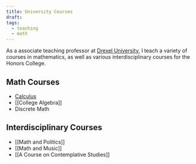 ```yaml
---
title: University Courses
draft: 
tags:
  - teaching
  - math
---
```


As a associate teaching professor at [Drexel University](https://www.drexel.edu), I teach a variety of courses in mathematics, as well as various interdisciplinary courses for the Honors College. 

## Math Courses
- [Calculus](https://wealldomath.com)
- [[College Algebra]] 
- Discrete Math

## Interdisciplinary Courses
- [[Math and Politics]]
- [[Math and Music]]
- [[A Course on Contemplative Studies]]

